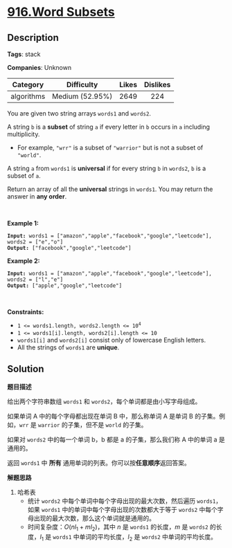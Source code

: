 # [916.Word Subsets](https://leetcode.com/problems/word-subsets/description/)

## Description

**Tags**: stack

**Companies**: Unknown

|  Category  |   Difficulty    | Likes | Dislikes |
| :--------: | :-------------: | :---: | :------: |
| algorithms | Medium (52.95%) | 2649  |   224    |

<p>You are given two string arrays <code>words1</code> and <code>words2</code>.</p>
<p>A string <code>b</code> is a <strong>subset</strong> of string <code>a</code> if every letter in <code>b</code> occurs in <code>a</code> including multiplicity.</p>
<ul>
  <li>For example, <code>&quot;wrr&quot;</code> is a subset of <code>&quot;warrior&quot;</code> but is not a subset of <code>&quot;world&quot;</code>.</li>
</ul>
<p>A string <code>a</code> from <code>words1</code> is <strong>universal</strong> if for every string <code>b</code> in <code>words2</code>, <code>b</code> is a subset of <code>a</code>.</p>
<p>Return an array of all the <strong>universal</strong> strings in <code>words1</code>. You may return the answer in <strong>any order</strong>.</p>
<p>&nbsp;</p>
<p><strong class="example">Example 1:</strong></p>
<pre><code><strong>Input:</strong> words1 = [&quot;amazon&quot;,&quot;apple&quot;,&quot;facebook&quot;,&quot;google&quot;,&quot;leetcode&quot;], words2 = [&quot;e&quot;,&quot;o&quot;]
<strong>Output:</strong> [&quot;facebook&quot;,&quot;google&quot;,&quot;leetcode&quot;]</code></pre>
<p><strong class="example">Example 2:</strong></p>
<pre><code><strong>Input:</strong> words1 = [&quot;amazon&quot;,&quot;apple&quot;,&quot;facebook&quot;,&quot;google&quot;,&quot;leetcode&quot;], words2 = [&quot;l&quot;,&quot;e&quot;]
<strong>Output:</strong> [&quot;apple&quot;,&quot;google&quot;,&quot;leetcode&quot;]</code></pre>
<p>&nbsp;</p>
<p><strong>Constraints:</strong></p>
<ul>
  <li><code>1 &lt;= words1.length, words2.length &lt;= 10<sup>4</sup></code></li>
  <li><code>1 &lt;= words1[i].length, words2[i].length &lt;= 10</code></li>
  <li><code>words1[i]</code> and <code>words2[i]</code> consist only of lowercase English letters.</li>
  <li>All the strings of <code>words1</code> are <strong>unique</strong>.</li>
</ul>

## Solution

**题目描述**

给出两个字符串数组 `words1` 和 `words2`，每个单词都是由小写字母组成。

如果单词 A 中的每个字母都出现在单词 B 中，那么称单词 A 是单词 B 的子集。例如，`wrr` 是 `warrior` 的子集，但不是 `world` 的子集。

如果对 `words2` 中的每一个单词 b，b 都是 a 的子集，那么我们称 A 中的单词 a 是通用的。

返回 `words1` 中 **所有** 通用单词的列表。你可以按**任意顺序**返回答案。

**解题思路**

1. 哈希表
   - 统计 `words2` 中每个单词中每个字母出现的最大次数，然后遍历 `words1`，如果 `words1` 中的单词中每个字母出现的次数都大于等于 `words2` 中每个字母出现的最大次数，那么这个单词就是通用的。
   - 时间复杂度：$O(nl_1+ml_2)$，其中 $n$ 是 `words1` 的长度，$m$ 是 `words2` 的长度，$l_1$ 是 `words1` 中单词的平均长度，$l_2$ 是 `words2` 中单词的平均长度。
